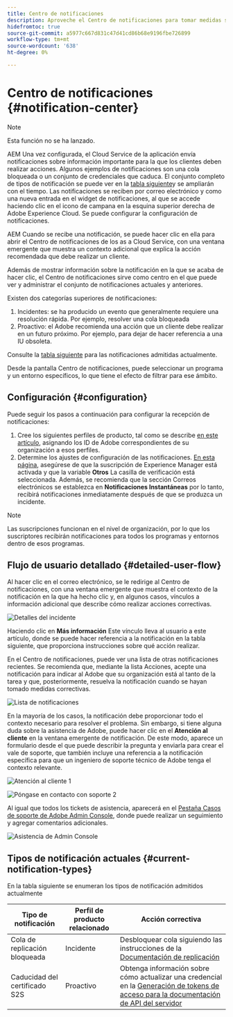 ```yaml
---
title: Centro de notificaciones
description: Aproveche el Centro de notificaciones para tomar medidas sobre incidentes y otra información importante
hidefromtoc: true
source-git-commit: a5977c667d831c47d41cd86b68e9196fbe726899
workflow-type: tm+mt
source-wordcount: '638'
ht-degree: 0%

---
```



# Centro de notificaciones {#notification-center}

>[!NOTE]
>Esta función no se ha lanzado.

AEM Una vez configurada, el Cloud Service de la aplicación envía notificaciones sobre información importante para la que los clientes deben realizar acciones. Algunos ejemplos de notificaciones son una cola bloqueada o un conjunto de credenciales que caduca. El conjunto completo de tipos de notificación se puede ver en la [tabla siguiente](#current-notification-types)y se ampliarán con el tiempo. Las notificaciones se reciben por correo electrónico y como una nueva entrada en el widget de notificaciones, al que se accede haciendo clic en el icono de campana en la esquina superior derecha de Adobe Experience Cloud. Se puede configurar la configuración de notificaciones.

AEM Cuando se recibe una notificación, se puede hacer clic en ella para abrir el Centro de notificaciones de los as a Cloud Service, con una ventana emergente que muestra un contexto adicional que explica la acción recomendada que debe realizar un cliente.

Además de mostrar información sobre la notificación en la que se acaba de hacer clic, el Centro de notificaciones sirve como centro en el que puede ver y administrar el conjunto de notificaciones actuales y anteriores. <!-- It can be accessed directly at the url TBD (Alexandru: I'm intentionally keeping it TBD for now so customers don't find it) -->

Existen dos categorías superiores de notificaciones:

1. Incidentes: se ha producido un evento que generalmente requiere una resolución rápida. Por ejemplo, resolver una cola bloqueada
1. Proactivo: el Adobe recomienda una acción que un cliente debe realizar en un futuro próximo. Por ejemplo, para dejar de hacer referencia a una IU obsoleta.

Consulte la [tabla siguiente](#current-notification-types) para las notificaciones admitidas actualmente.

Desde la pantalla Centro de notificaciones, puede seleccionar un programa y un entorno específicos, lo que tiene el efecto de filtrar para ese ámbito.

## Configuración {#configuration}

Puede seguir los pasos a continuación para configurar la recepción de notificaciones:

1. Cree los siguientes perfiles de producto, tal como se describe [en este artículo](/help/journey-onboarding/user-groups.md), asignando los ID de Adobe correspondientes de su organización a esos perfiles.
1. Determine los ajustes de configuración de las notificaciones. [En esta página](https://experience.adobe.com/preferences/notification-section), asegúrese de que la suscripción de Experience Manager está activada y que la variable **Otros** La casilla de verificación está seleccionada. Además, se recomienda que la sección Correos electrónicos se establezca en **Notificaciones Instantáneas** por lo tanto, recibirá notificaciones inmediatamente después de que se produzca un incidente.

>[!NOTE]
>Las suscripciones funcionan en el nivel de organización, por lo que los suscriptores recibirán notificaciones para todos los programas y entornos dentro de esos programas.

## Flujo de usuario detallado {#detailed-user-flow}

Al hacer clic en el correo electrónico, se le redirige al Centro de notificaciones, con una ventana emergente que muestra el contexto de la notificación en la que ha hecho clic y, en algunos casos, vínculos a información adicional que describe cómo realizar acciones correctivas.

![Detalles del incidente](/help/operations/assets/incident-details.png)

Haciendo clic en **Más información** Este vínculo lleva al usuario a este artículo, donde se puede hacer referencia a la notificación en la tabla siguiente, que proporciona instrucciones sobre qué acción realizar.

En el Centro de notificaciones, puede ver una lista de otras notificaciones recientes. Se recomienda que, mediante la lista Acciones, acepte una notificación para indicar al Adobe que su organización está al tanto de la tarea y que, posteriormente, resuelva la notificación cuando se hayan tomado medidas correctivas.

![Lista de notificaciones](/help/operations/assets/notification-list.png)

En la mayoría de los casos, la notificación debe proporcionar todo el contexto necesario para resolver el problema. Sin embargo, si tiene alguna duda sobre la asistencia de Adobe, puede hacer clic en el **Atención al cliente** en la ventana emergente de notificación. De este modo, aparece un formulario desde el que puede describir la pregunta y enviarla para crear el vale de soporte, que también incluye una referencia a la notificación específica para que un ingeniero de soporte técnico de Adobe tenga el contexto relevante.

![Atención al cliente 1](/help/operations/assets/contact-support1.png)

![Póngase en contacto con soporte 2](/help/operations/assets/contact-support2.png)

Al igual que todos los tickets de asistencia, aparecerá en el [Pestaña Casos de soporte de Adobe Admin Console](https://helpx.adobe.com/enterprise/using/support-for-enterprise.html), donde puede realizar un seguimiento y agregar comentarios adicionales.

![Asistencia de Admin Console](/help/operations/assets/admin-console-support.png)

## Tipos de notificación actuales {#current-notification-types}

En la tabla siguiente se enumeran los tipos de notificación admitidos actualmente

| Tipo de notificación | Perfil de producto relacionado | Acción correctiva |
|---|---|---|
| Cola de replicación bloqueada | Incidente | Desbloquear cola siguiendo las instrucciones de la [Documentación de replicación](/help/operations/replication.md#troubleshooting) |
| Caducidad del certificado S2S | Proactivo | Obtenga información sobre cómo actualizar una credencial en la [Generación de tokens de acceso para la documentación de API del servidor](/help/implementing/developing/introduction/generating-access-tokens-for-server-side-apis.md#refresh-credentials) |
